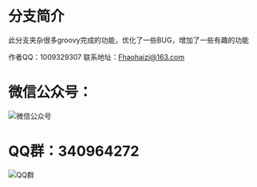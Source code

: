 # 分支简介

此分支夹杂很多groovy完成的功能，优化了一些BUG，增加了一些有趣的功能

作者QQ：1009329307
联系地址：Fhaohaizi@163.com

微信公众号：
===
![微信公众号](https://mmbiz.qpic.cn/mmbiz_png/13eN86FKXzCtFy3k1BTTpYKKPHWFtTzzIqRoFeib0DR4MK2CibyabBHZfnEGrxjX5pbn6lrQytzmaPjbicrx78GHw/640?wx_fmt=png&tp=webp&wxfrom=5&wx_lazy=1&wx_co=1)

QQ群：340964272
===
![QQ群](https://mmbiz.qpic.cn/mmbiz_png/13eN86FKXzCtFy3k1BTTpYKKPHWFtTzzUnicOefqJic8td62xc9cPMRKTS4wcg31l5OiblTgdph3yFrUIFLzicCyQw/640?wx_fmt=png&tp=webp&wxfrom=5&wx_lazy=1&wx_co=1)
